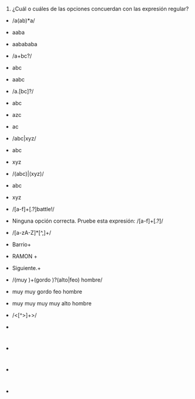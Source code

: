 1. ¿Cuál o cuáles de las opciones concuerdan con las expresión regular?

- /a(ab)*a/
 - aaba
 - aabababa
 
- /a+bc?/
 - abc
 - aabc

- /a.[bc]?/
 - abc
 - azc
 - ac


- /abc|xyz/
 - abc
 - xyz


- /(abc)|(xyz)/
 - abc
 - xyz


- /[a-f]+[\.\?]battle!/
 - Ninguna opción correcta. Pruebe esta expresión: /[a-f]+[\.\?]/ 

- /[a-zA-Z]*[^,]\+/
 - Barrio+
 - RAMON +
 - Siguiente.+

- /(muy )+(gordo )?(alto|feo) hombre/
 - muy muy gordo feo hombre
 - muy muy muy muy alto hombre

- /<[^>]+>/
 - <elemento xml>
 - <h1> </h1>
 - <br/>
 - <h1 class="miClase">
